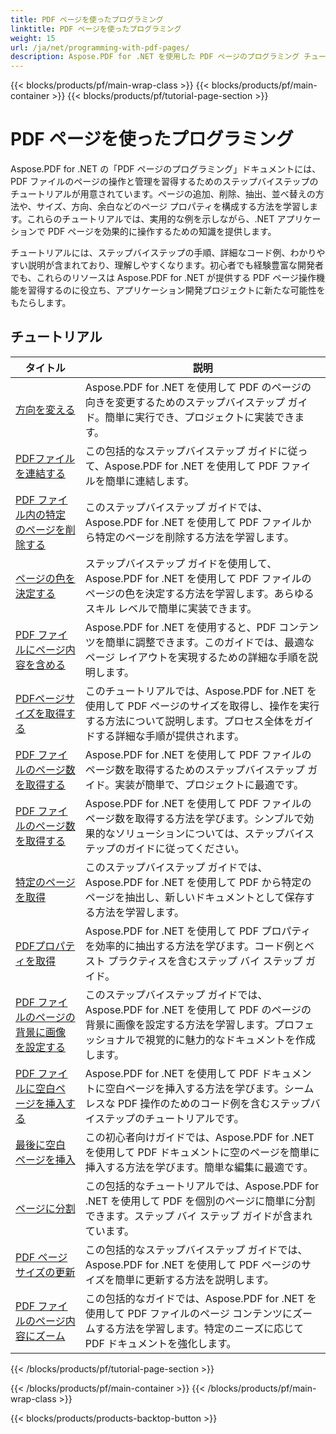 ```yaml
---
title: PDF ページを使ったプログラミング
linktitle: PDF ページを使ったプログラミング
weight: 15
url: /ja/net/programming-with-pdf-pages/
description: Aspose.PDF for .NET を使用した PDF ページのプログラミング チュートリアルをご覧ください。PDF ファイルのページを操作およびカスタマイズする方法を学習します。
---
```


{{< blocks/products/pf/main-wrap-class >}}
{{< blocks/products/pf/main-container >}}
{{< blocks/products/pf/tutorial-page-section >}}

# PDF ページを使ったプログラミング

Aspose.PDF for .NET の「PDF ページのプログラミング」ドキュメントには、PDF ファイルのページの操作と管理を習得するためのステップバイステップのチュートリアルが用意されています。ページの追加、削除、抽出、並べ替えの方法や、サイズ、方向、余白などのページ プロパティを構成する方法を学習します。これらのチュートリアルでは、実用的な例を示しながら、.NET アプリケーションで PDF ページを効果的に操作するための知識を提供します。

チュートリアルには、ステップバイステップの手順、詳細なコード例、わかりやすい説明が含まれており、理解しやすくなります。初心者でも経験豊富な開発者でも、これらのリソースは Aspose.PDF for .NET が提供する PDF ページ操作機能を習得するのに役立ち、アプリケーション開発プロジェクトに新たな可能性をもたらします。

## チュートリアル
| タイトル | 説明 |
| --- | --- | 
| [方向を変える](./change-orientation/) | Aspose.PDF for .NET を使用して PDF のページの向きを変更するためのステップバイステップ ガイド。簡単に実行でき、プロジェクトに実装できます。 |  
| [PDFファイルを連結する](./concatenate-pdf-files/) | この包括的なステップバイステップ ガイドに従って、Aspose.PDF for .NET を使用して PDF ファイルを簡単に連結します。 |  
| [PDF ファイル内の特定のページを削除する](./delete-particular-page/) | このステップバイステップ ガイドでは、Aspose.PDF for .NET を使用して PDF ファイルから特定のページを削除する方法を学習します。 |  
| [ページの色を決定する](./determine-page-color/) | ステップバイステップ ガイドを使用して、Aspose.PDF for .NET を使用して PDF ファイルのページの色を決定する方法を学習します。あらゆるスキル レベルで簡単に実装できます。 |  
| [PDF ファイルにページ内容を含める](./fit-page-contents/) | Aspose.PDF for .NET を使用すると、PDF コンテンツを簡単に調整できます。このガイドでは、最適なページ レイアウトを実現するための詳細な手順を説明します。 |  
| [PDFページサイズを取得する](./get-dimensions/) | このチュートリアルでは、Aspose.PDF for .NET を使用して PDF ページのサイズを取得し、操作を実行する方法について説明します。プロセス全体をガイドする詳細な手順が提供されます。 |  
| [PDF ファイルのページ数を取得する](./get-number-of-pages/) | Aspose.PDF for .NET を使用して PDF ファイルのページ数を取得するためのステップバイステップ ガイド。実装が簡単で、プロジェクトに最適です。 |  
| [PDF ファイルのページ数を取得する](./get-page-count/) | Aspose.PDF for .NET を使用して PDF ファイルのページ数を取得する方法を学びます。シンプルで効果的なソリューションについては、ステップバイステップのガイドに従ってください。 |  
| [特定のページを取得](./get-particular-page/) | このステップバイステップ ガイドでは、Aspose.PDF for .NET を使用して PDF から特定のページを抽出し、新しいドキュメントとして保存する方法を学習します。 |  
| [PDFプロパティを取得](./get-properties/) | Aspose.PDF for .NET を使用して PDF プロパティを効率的に抽出する方法を学びます。コード例とベスト プラクティスを含むステップ バイ ステップ ガイド。 |  
| [PDF ファイルのページの背景に画像を設定する](./image-as-background/) | このステップバイステップ ガイドでは、Aspose.PDF for .NET を使用して PDF のページの背景に画像を設定する方法を学習します。プロフェッショナルで視覚的に魅力的なドキュメントを作成します。 |  
| [PDF ファイルに空白ページを挿入する](./insert-empty-page/) | Aspose.PDF for .NET を使用して PDF ドキュメントに空白ページを挿入する方法を学びます。シームレスな PDF 操作のためのコード例を含むステップバイステップのチュートリアルです。 |  
| [最後に空白ページを挿入](./insert-empty-page-at-end/) | この初心者向けガイドでは、Aspose.PDF for .NET を使用して PDF ドキュメントに空のページを簡単に挿入する方法を学びます。簡単な編集に最適です。 |  
| [ページに分割](./split-to-pages/) | この包括的なチュートリアルでは、Aspose.PDF for .NET を使用して PDF を個別のページに簡単に分割できます。ステップ バイ ステップ ガイドが含まれています。 |  
| [PDF ページサイズの更新](./update-dimensions/) | この包括的なステップバイステップ ガイドでは、Aspose.PDF for .NET を使用して PDF ページのサイズを簡単に更新する方法を説明します。 |  
| [PDF ファイルのページ内容にズーム](./zoom-to-page-contents/) | この包括的なガイドでは、Aspose.PDF for .NET を使用して PDF ファイルのページ コンテンツにズームする方法を学習します。特定のニーズに応じて PDF ドキュメントを強化します。 |  
{{< /blocks/products/pf/tutorial-page-section >}}

{{< /blocks/products/pf/main-container >}}
{{< /blocks/products/pf/main-wrap-class >}}

{{< blocks/products/products-backtop-button >}}
